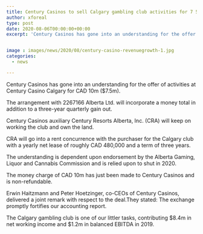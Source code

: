 ```yaml
---
title: Century Casinos to sell Calgary gambling club activities for 7 5m
author: xforeal 
type: post
date: 2020-08-06T00:00:00+00:00
excerpt: 'Century Casinos has gone into an understanding for the offer of activities at Century Casino Calgary for CAD 10m ($7 '


image : images/news/2020/08/century-casino-revenuegrowth-1.jpg
categories:
  - news

---
```

Century Casinos has gone into an understanding for the offer of activities at Century Casino Calgary for CAD 10m ($7.5m). 

The arrangement with 2267166 Alberta Ltd. will incorporate a money total in addition to a three-year quarterly gain out. 

Century Casinos auxiliary Century Resorts Alberta, Inc. (CRA) will keep on working the club and own the land. 

CRA will go into a rent concurrence with the purchaser for the Calgary club with a yearly net lease of roughly CAD 480,000 and a term of three years. 

The understanding is dependent upon endorsement by the Alberta Gaming, Liquor and Cannabis Commission and is relied upon to shut in 2020. 

The money charge of CAD 10m has just been made to Century Casinos and is non-refundable. 

Erwin Haitzmann and Peter Hoetzinger, co-CEOs of Century Casinos, delivered a joint remark with respect to the deal.They stated: The exchange promptly fortifies our accounting report. 

The Calgary gambling club is one of our littler tasks, contributing $8.4m in net working income and $1.2m in balanced EBITDA in 2019.